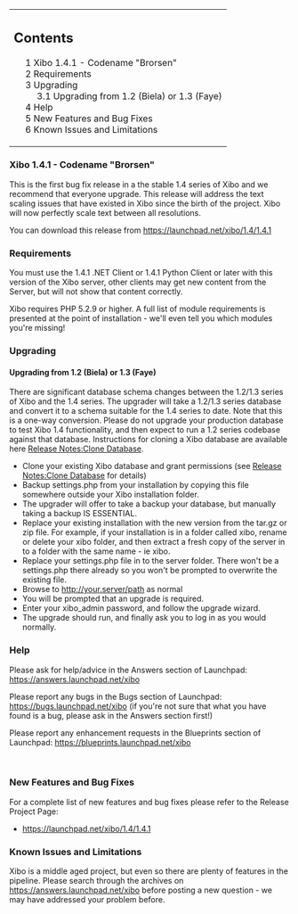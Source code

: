 <!--toc=getting_started-->
<table id="toc" class="toc"><tr><td><div id="toctitle"><h2>Contents</h2></div>
<ul>
<li class="toclevel-1 tocsection-1"><a href="#Xibo_1.4.1_-_Codename_.22Brorsen.22"><span class="tocnumber">1</span> <span class="toctext">Xibo 1.4.1 - Codename "Brorsen"</span></a></li>
<li class="toclevel-1 tocsection-2"><a href="#Requirements"><span class="tocnumber">2</span> <span class="toctext">Requirements</span></a></li>
<li class="toclevel-1 tocsection-3"><a href="#Upgrading"><span class="tocnumber">3</span> <span class="toctext">Upgrading</span></a>
<ul>
<li class="toclevel-2 tocsection-4"><a href="#Upgrading_from_1.2_.28Biela.29_or_1.3_.28Faye.29"><span class="tocnumber">3.1</span> <span class="toctext">Upgrading from 1.2 (Biela) or 1.3 (Faye)</span></a></li>
</ul>
</li>
<li class="toclevel-1 tocsection-5"><a href="#Help"><span class="tocnumber">4</span> <span class="toctext">Help</span></a></li>
<li class="toclevel-1 tocsection-6"><a href="#New_Features_and_Bug_Fixes"><span class="tocnumber">5</span> <span class="toctext">New Features and Bug Fixes</span></a></li>
<li class="toclevel-1 tocsection-7"><a href="#Known_Issues_and_Limitations"><span class="tocnumber">6</span> <span class="toctext">Known Issues and Limitations</span></a></li>
</ul>
</td></tr></table>
<h3> <span class="mw-headline" id="Xibo_1.4.1_-_Codename_.22Brorsen.22">Xibo 1.4.1 - Codename "Brorsen"</span></h3>
<p>This is the first bug fix release in a the stable 1.4 series of Xibo and we recommend that everyone upgrade. This release will address the text scaling issues that have existed in Xibo since the birth of the project. Xibo will now perfectly scale text between all resolutions.
</p><p>You can download this release from <a rel="nofollow" class="external free" href="https://launchpad.net/xibo/1.4/1.4.1">https://launchpad.net/xibo/1.4/1.4.1</a>
</p>
<h3> <span class="mw-headline" id="Requirements"> Requirements </span></h3>
<p>You must use the 1.4.1 .NET Client or 1.4.1 Python Client or later with this version of the Xibo server, other clients may get new content from the Server, but will not show that content correctly.
</p><p>Xibo requires PHP 5.2.9 or higher. A full list of module requirements is presented at the point of installation - we'll even tell you which modules you're missing!
</p>
<h3> <span class="mw-headline" id="Upgrading"> Upgrading </span></h3>
<h4> <span class="mw-headline" id="Upgrading_from_1.2_.28Biela.29_or_1.3_.28Faye.29"> Upgrading from 1.2 (Biela) or 1.3 (Faye) </span></h4>
<p>There are significant database schema changes between the 1.2/1.3 series of Xibo and the 1.4 series. The upgrader will take a 1.2/1.3 series database and convert it to a schema suitable for the 1.4 series to date. Note that this is a one-way conversion. Please do not upgrade your production database to test Xibo 1.4 functionality, and then expect to run a 1.2 series codebase against that database. Instructions for cloning a Xibo database are available here <a href="release_notes_clonedb.html" title="Release Notes:Clone Database">Release Notes:Clone Database</a>.
</p>
<ul><li> Clone your existing Xibo database and grant permissions (see <a href="release_notes_clonedb.html" title="Release Notes:Clone Database">Release Notes:Clone Database</a> for details)
</li><li> Backup settings.php from your installation by copying this file somewhere outside your Xibo installation folder.
</li><li> The upgrader will offer to take a backup your database, but manually taking a backup IS ESSENTIAL.
</li><li> Replace your existing installation with the new version from the tar.gz or zip file. For example, if your installation is in a folder called xibo, rename or delete your xibo folder, and then extract a fresh copy of the server in to a folder with the same name - ie xibo.
</li><li> Replace your settings.php file in to the server folder. There won't be a settings.php there already so you won't be prompted to overwrite the existing file.
</li><li> Browse to <a rel="nofollow" class="external free" href="http://your.server/path">http://your.server/path</a> as normal
</li><li> You will be prompted that an upgrade is required.
</li><li> Enter your xibo_admin password, and follow the upgrade wizard.
</li><li> The upgrade should run, and finally ask you to log in as you would normally.
</li></ul>
<h3> <span class="mw-headline" id="Help"> Help </span></h3>
<p>Please ask for help/advice in the Answers section of Launchpad: <a rel="nofollow" class="external free" href="https://answers.launchpad.net/xibo">https://answers.launchpad.net/xibo</a>
</p><p>Please report any bugs in the Bugs section of Launchpad: <a rel="nofollow" class="external free" href="https://bugs.launchpad.net/xibo">https://bugs.launchpad.net/xibo</a> (if you're not sure that what you have found is a bug, please ask in the Answers section first!)
</p><p>Please report any enhancement requests in the Blueprints section of Launchpad: <a rel="nofollow" class="external free" href="https://blueprints.launchpad.net/xibo">https://blueprints.launchpad.net/xibo</a>
</p><p><br />
</p>
<h3> <span class="mw-headline" id="New_Features_and_Bug_Fixes">New Features and Bug Fixes</span></h3>
<p>For a complete list of new features and bug fixes please refer to the Release Project Page: 
</p>
<ul><li> <a rel="nofollow" class="external free" href="https://launchpad.net/xibo/1.4/1.4.1">https://launchpad.net/xibo/1.4/1.4.1</a>
</li></ul>
<h3> <span class="mw-headline" id="Known_Issues_and_Limitations"> Known Issues and Limitations </span></h3>
<p>Xibo is a middle aged project, but even so there are plenty of features in the pipeline. Please search through the archives on <a rel="nofollow" class="external free" href="https://answers.launchpad.net/xibo">https://answers.launchpad.net/xibo</a> before posting a new question - we may have addressed your problem before.
</p>